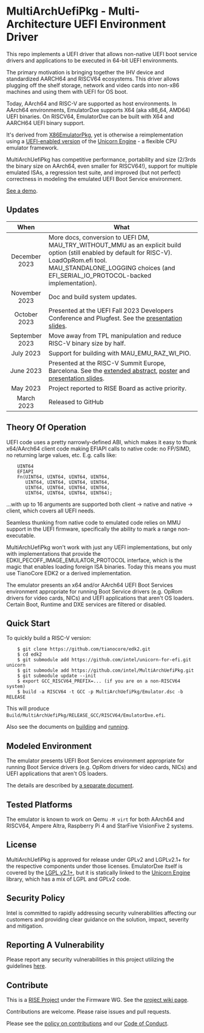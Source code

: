 # MultiArchUefiPkg - Multi-Architecture UEFI Environment Driver

This repo implements a UEFI driver that allows non-native UEFI boot
service drivers and applications to be executed in 64-bit UEFI environments.

The primary motivation is bringing together the IHV device and
standardized AARCH64 and RISCV64 ecosystems. This driver allows plugging
off the shelf storage, network and video cards into non-x86 machines
and using them with UEFI for OS boot.

Today, AArch64 and RISC-V are supported as host environments.
In AArch64 environments, EmulatorDxe supports X64 (aka x86_64, AMD64)
UEFI binaries. On RISCV64, EmulatorDxe can be built with X64 and AARCH64
UEFI binary support.

It's derived from [X86EmulatorPkg](https://github.com/ardbiesheuvel/X86EmulatorPkg),
yet is otherwise a reimplementation using a [UEFI-enabled version](https://github.com/intel/unicorn-for-efi)
of the [Unicorn Engine](https://www.unicorn-engine.org/) - a flexible
CPU emulator framework.

MultiArchUefiPkg has competitive performance, portability and size
(2/3rds the binary size on AArch64, even smaller for RISCV64!),
support for multiple emulated ISAs, a regression test suite, and
improved (but not perfect) correctness in modeling the emulated
UEFI Boot Service environment.

[See a demo](https://youtu.be/ntZ177E3lRY).

## Updates

| When | What |
| :-: | ------------ |
| December 2023 | More docs, conversion to UEFI DM, MAU_TRY_WITHOUT_MMU as an explicit build option (still enabled by default for RISC-V). LoadOpRom.efi tool. MAU_STANDALONE_LOGGING choices (and EFI_SERIAL_IO_PROTOCOL-backed implementation). |
| November 2023 | Doc and build system updates. |
| October 2023 | Presented at the UEFI Fall 2023 Developers Conference and Plugfest. See the [presentation slides](Docs/Uefi2023/multi_isa_fw_compat.pdf). |
| September 2023 | Move away from TPL manipulation and reduce RISC-V binary size by half. |
| July 2023 | Support for building with MAU_EMU_RAZ_WI_PIO. |
| June 2023 | Presented at the RISC-V Summit Europe, Barcelona. See the [extended abstract](Docs/RviSummitMarch2023/2023-06-08-Andrei-WARKENTIN-abstract.pdf), [poster](Docs/RviSummitMarch2023/multi_isa_uefi_compat_poster.pdf) and [presentation slides](Docs/RviSummitMarch2023/multi_isa_uefi_compat.pdf). |
| May 2023 | Project reported to RISE Board as active priority. |
| March 2023 | Released to GitHub |

## Theory Of Operation

UEFI code uses a pretty narrowly-defined ABI, which makes it
easy to thunk x64/AArch64 client code making EFIAPI calls to
native code: no FP/SIMD, no returning large values, etc. E.g. calls like:

        UINT64
        EFIAPI
        Fn(UINT64, UINT64, UINT64, UINT64,
           UINT64, UINT64, UINT64, UINT64,
           UINT64, UINT64, UINT64, UINT64,
           UINT64, UINT64, UINT64, UINT64);

...with up to 16 arguments are supported both client -> native
and native -> client, which covers all UEFI needs.

Seamless thunking from native code to emulated code relies on MMU
support in the UEFI firmware, specifically the ability to mark a
range non-executable.

MultiArchUefiPkg won't work with just any UEFI implementations, but only
with implementations that provide the EDKII_PECOFF_IMAGE_EMULATOR_PROTOCOL
interface, which is the magic that enables loading foreign ISA binaries.
Today this means you must use TianoCore EDK2 or a derived implementation.

The emulator presents an x64 and/or AArch64 UEFI Boot Services
environment appropriate for running Boot Service drivers (e.g. OpRom
drivers for video cards, NICs) and UEFI applications that aren't OS
loaders. Certain Boot, Runtime and DXE services are filtered or disabled.

## Quick Start

To quickly build a RISC-V version:

        $ git clone https://github.com/tianocore/edk2.git
        $ cd edk2
        $ git submodule add https://github.com/intel/unicorn-for-efi.git unicorn
        $ git submodule add https://github.com/intel/MultiArchUefiPkg.git
        $ git submodule update --init
        $ export GCC_RISCV64_PREFIX=... (if you are on a non-RISCV64 system)
        $ build -a RISCV64 -t GCC -p MultiArchUefiPkg/Emulator.dsc -b RELEASE

This will produce `Build/MultiArchUefiPkg/RELEASE_GCC/RISCV64/EmulatorDxe.efi`.

Also see the documents on [building](Docs/Building.md) and [running](Docs/Running.md).

## Modeled Environment

The emulator presents UEFI Boot Services environment appropriate
for running Boot Service drivers (e.g. OpRom drivers for video cards, NICs)
and UEFI applications that aren't OS loaders.

The details are described by [a separate document](Docs/EmulatedEnvironment.md).

## Tested Platforms

The emulator is known to work on Qemu `-M virt` for both AArch64 and RISCV64, Ampere Altra, Raspberry Pi 4 and StarFive VisionFive 2 systems.

## License

MultiArchUefiPkg is approved for release under GPLv2 and LGPLv2.1+ for the respective components under those licenses. EmulatorDxe itself is covered by the [LGPL v2.1+](LICENSE), but it is statically linked to the [Unicorn Engine](https://www.unicorn-engine.org/) library, which has a mix of LGPL and GPLv2 code.

## Security Policy

Intel is committed to rapidly addressing security vulnerabilities affecting our customers and providing clear guidance on the solution, impact, severity and mitigation.

## Reporting A Vulnerability
Please report any security vulnerabilities in this project utilizing the guidelines [here](https://www.intel.com/content/www/us/en/security-center/vulnerability-handling-guidelines.html).

## Contribute

This is a [RISE Project](https://riseproject.dev) under the Firmware WG. See the [project wiki page](https://wiki.riseproject.dev/display/HOME/EDK2_00_01+-+MultiArchUefiPkg).

Contributions are welcome. Please raise issues and pull requests.

Please see the [policy on contributions](CONTRIBUTING.md) and our [Code of Conduct](CODE_OF_CONDUCT.md).
